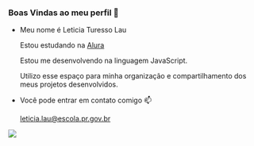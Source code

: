 ### Boas Vindas ao meu perfil 🍇

- Meu nome é Leticia Turesso Lau

  Estou estudando na [Alura](https://www.alura.com.br)
 
  Estou me desenvolvendo na linguagem JavaScript.
 
  Utilizo esse espaço para minha organização e compartilhamento dos meus projetos desenvolvidos.

- Você pode entrar em contato comigo 📫

  leticia.lau@escola.pr.gov.br

![](https://media1.tenor.com/m/akhLDfbgxzIAAAAd/taylor-swift-lover.gif)
 
